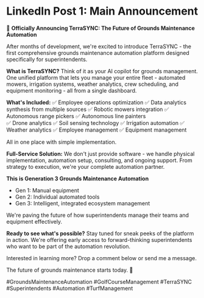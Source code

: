 # LinkedIn Post 1: Main Announcement

🚀 **Officially Announcing TerraSYNC: The Future of Grounds Maintenance Automation**

After months of development, we're excited to introduce TerraSYNC - the first comprehensive grounds maintenance automation platform designed specifically for superintendents.

**What is TerraSYNC?**
Think of it as your AI copilot for grounds management. One unified platform that lets you manage your entire fleet - automated mowers, irrigation systems, weather analytics, crew scheduling, and equipment monitoring - all from a single dashboard.

**What's Included:**
✅ Employee operations optimization
✅ Data analytics synthesis from multiple sources
✅ Robotic mowers integration
✅ Autonomous range pickers
✅ Autonomous line painters  
✅ Drone analytics
✅ Soil sensing technology
✅ Irrigation automation
✅ Weather analytics
✅ Employee management
✅ Equipment management

All in one place with simple implementation.

**Full-Service Solution:**
We don't just provide software - we handle physical implementation, automation setup, consulting, and ongoing support. From strategy to execution, we're your complete automation partner.

**This is Generation 3 Grounds Maintenance Automation**
- Gen 1: Manual equipment
- Gen 2: Individual automated tools  
- Gen 3: Intelligent, integrated ecosystem management

We're paving the future of how superintendents manage their teams and equipment effectively.

**Ready to see what's possible?**
Stay tuned for sneak peeks of the platform in action. We're offering early access to forward-thinking superintendents who want to be part of the automation revolution.

Interested in learning more? Drop a comment below or send me a message.

The future of grounds maintenance starts today. 🌱

#GroundsMaintenanceAutomation #GolfCourseManagement #TerraSYNC #Superintendents #Automation #TurfManagement
